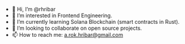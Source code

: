 - 👋 Hi, I’m @rhribar
- 👀 I’m interested in Frontend Engineering.
- 🌱 I’m currently learning Solana Blockchain (smart contracts in Rust).
- 💞️ I’m looking to collaborate on open source projects.
- 📫 How to reach me: a.rok.hribar@gmail.com

<!---
rhribar/rhribar is a ✨ special ✨ repository because its `README.md` (this file) appears on your GitHub profile.
You can click the Preview link to take a look at your changes.
--->
